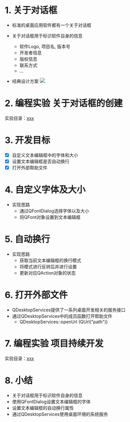 # 1. 关于对话框
- 标准的桌面应用软件都有一个关于对话框
- 关于对话框用于标识软件自身的信息
    - 软件Logo, 项目名, 版本号
    - 开发者信息
    - 版权信息
    - 联系方式
    - ...

- 经典设计方案
![](vx_images/.png)

# 2. 编程实验 关于对话框的创建
实验目录：[xxx](vx_attachments\xxx)

# 3. 开发目标
- [x] 自定义文本编辑框中的字体和大小
- [x] 设置文本编辑框是否自动换行
- [x] 打开外部帮助文件

# 4. 自定义字体及大小
- 实现思路
    - 通过QFontDialog选择字体以及大小
    - 将QFont对象设置到文本编辑框

# 5. 自动换行
- 实现思路
    - 获取当前文本编辑框的换行模式
    - 将模式进行反转后并进行设置
    - 更新对应QAction对象的状态

# 6. 打开外部文件
- QDesktopServices提供了一系列桌面开发相关的服务接口
- 通过QDesktopServices中的成员函数打开帮助文件
    - QDesktopServices::openUrl (QUrl("path"))

# 7. 编程实验 项目持续开发
实验目录：[xxx](vx_attachments\xxx)

# 8. 小结
- 关于对话框用于标识软件自身的信息
- 使用QFontDialog设置文本编辑框的字体
- 设置文本编辑框的自动换行属性
- 通过QDesktopServices使用桌面环境的系统服务